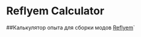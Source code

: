 # Reflyem Calculator
##Калькулятор опыта для сборки модов [Reflyem]([https://example.com](https://discord.gg/YjBcxfBP))`
